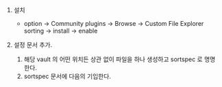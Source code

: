 1. 설치
	- option -> Community plugins -> Browse -> Custom File Explorer sorting -> install -> enable

2. 설정 문서 추가.
	1. 해당 vault 의 어떤 위치든 상관 없이 파일을 하나 생성하고 sortspec 로 명명한다.
	2. sortspec 문서에 다음의 기입한다.

```md

```